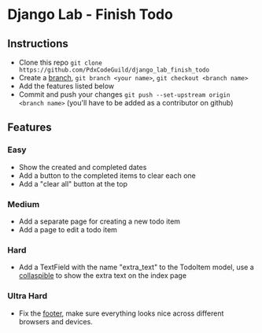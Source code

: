 
# Django Lab - Finish Todo

## Instructions

- Clone this repo `git clone https://github.com/PdxCodeGuild/django_lab_finish_todo`
- Create a [branch](https://git-scm.com/book/en/v2/Git-Branching-Basic-Branching-and-Merging), `git branch <your name>`, `git checkout <branch name>`
- Add the features listed below
- Commit and push your changes `git push --set-upstream origin <branch name>` (you'll have to be added as a contributor on github) 

## Features

### Easy

- Show the created and completed dates
- Add a button to the completed items to clear each one
- Add a "clear all" button at the top

### Medium

- Add a separate page for creating a new todo item
- Add a page to edit a todo item

### Hard

- Add a TextField with the name "extra_text" to the TodoItem model, use a [collaspible](https://materializecss.com/collapsible.html) to show the extra text on the index page

### Ultra Hard

- Fix the [footer](https://materializecss.com/footer.html), make sure everything looks nice across different browsers and devices.


